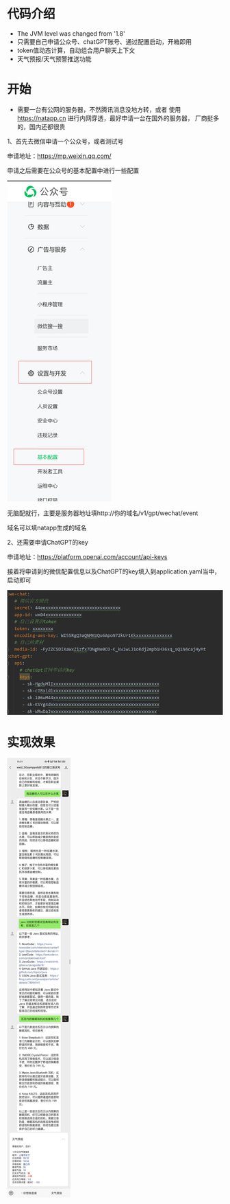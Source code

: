 # 代码介绍
  * The JVM level was changed from '1.8'
  * 只需要自己申请公众号、chatGPT账号、通过配置启动，开箱即用
  * token值动态计算，自动组合用户聊天上下文
  * 天气预报/天气预警推送功能

# 开始

* 需要一台有公网的服务器，不然腾讯消息没地方转，或者
  使用 https://natapp.cn 进行内网穿透，最好申请一台在国外的服务器，
  厂商挺多的，国内还都很贵

1、首先去微信申请一个公众号，或者测试号

申请地址：https://mp.weixin.qq.com/

申请之后需要在公众号的基本配置中进行一些配置

![img_1.png](src/main/resources/images/img_1.png)

无脑配就行，主要是服务器地址填http://你的域名/v1/gpt/wechat/event

域名可以填natapp生成的域名

2、还需要申请ChatGPT的key

申请地址：https://platform.openai.com/account/api-keys

接着将申请到的微信配置信息以及ChatGPT的key填入到application.yaml当中，启动即可

![img.png](src/main/resources/images/img.png)


# 实现效果
![img.png](src/main/resources/images/display.png)
